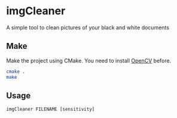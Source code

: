 # imgCleaner
A simple tool to clean pictures of your black and white documents

## Make
Make the project using CMake.
You need to install [OpenCV](https://www.opencv-srf.com/p/introduction.html) before.
```sh
cmake .
make
```

## Usage
`imgCleaner FILENAME [sensitivity]`
